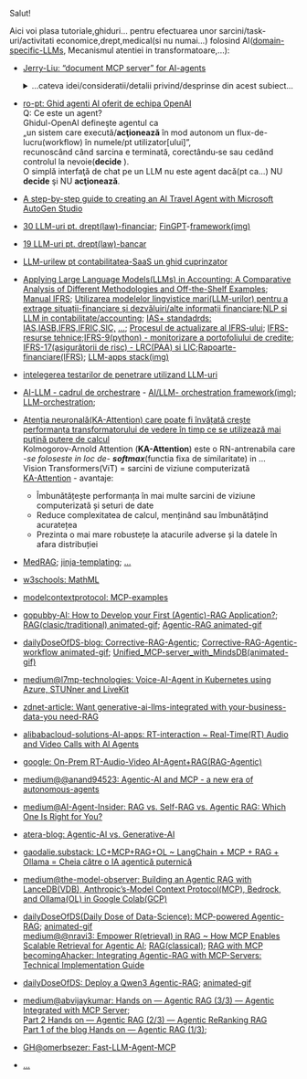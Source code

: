 Salut!

Aici voi plasa tutoriale,ghiduri... pentru efectuarea unor sarcini/task-uri/activitati economice,drept,medical(si nu numai...) folosind AI([domain-specific-LLMs](https://medium.com/sage-ai/building-domain-specific-llms-for-reliable-accounting-solutions-at-sage-f5f49479c8ad), Mecanismul atentiei in transformatoare,...):

 - [Jerry-Liu:  “document MCP server” for AI-agents](https://www.linkedin.com/posts/jerry-liu-64390071_ive-been-thinking-about-this-idea-of-a-activity-7326034385671983104-KU7l?utm_source=share&utm_medium=member_desktop&rcm=ACoAABLIPGMB6KpJrQjF9LX4I4WFQuRY84ckvhg)
   <br/>
   <details>
    <summary>...cateva idei/consideratii/detalii privind/desprinse din acest subiect...</summary>

   <hr/>
   
   <pre>Motivul pentru care <b>RAG</b> a devenit atât de popular ca si concept este
   pentru că oamenii au vrut o modalitate de a conecta <b>LLM</b>-urile cu propriile(deci private!) <i>surse de date</i>.
   Odată cu creșterea <b>Agenților</b>/<b>MCP</b>/<b>A2A</b>, putem reformula această idee
   în jurul modelului <b>fluxurilor de lucru</b>(de tip <b>decide</b> si <b>actioneaza</b>) ale <b>Agenților</b>
   care interacționează cu <b><i>instrumentele</i></b> specifice.

   <b>Agenții</b> pot(decide si actiona) apela <b><i>instrumente</i></b> și pot(decide si actiona) <b><i>recupera</i></b> <i>date</i>(în sens general!).
   Aici ne putem concentra pe <i>documente</i>(fisierele sunt containere de continut-document care sunt vazute ca si <i>sursa de date</i>!).
   <b>Agenții</b> pot interacționa cu <i>documentele</i> în câteva moduri:
   1. <b><i>Căutare</i></b>:    Ei pot <b><i>interoga</i></b> o interfață API cu parametri preciși pentru a căuta <i>fișiere</i>/<i>metadate pe/de fișiere</i>.
   2. <b><i>Recuperare</i></b>: Pot face <b><i>căutări semantice</i></b> pentru a găsi <i>sursa relevantă de date</i> (acesta este doar <b>RAG</b>!)
   3. <b><i>Analiză</i></b>:    Pot <b><i>interoga</i></b> o bază de date(BD) structurată pentru a obține informații agregate din <i>documentele</i> lor
                                (rezumate/sumarizari).
   4. <b><i>Manipulare</i></b>: Pot apela un set de funcții expuse de/dupa tipul-de-<i>fișier</i> pentru a <b><i>manipula</i></b> <i>fișierul</i>
      (de exemplu, efectuarea <b><i>calculelor</i></b> pe o <i>foaie Excel</i>, <b><i>editarea</i></b> în <i>Word/PowerPoint</i>)
   
   Dacă doriți să construiți <b>Agenți</b> eficienți peste <i>surse de date</i> precum <i>documente</i>, atunci aveți nevoie de
   <b><i>instrumente</i></b> foarte bune peste aceste <i>documente</i>.  

   In <b>LlamaCloud</b> sunt deja unele dintre "<b><i>instrumentele</i></b> de <i>documente</i>" de bază:
    - <b><i>analiză(3)</i></b>,
    - <b><i>extragere(1&2)</i></b>,
    - <b><i>indexare(1&2)</i></b>
    - și se construiesc mult mai <b><i>multe</i></b>(instrumente care sa acopere conducta ETL si nu numai...).
   </pre>

   Puteti afla mult mai multe lucruri din [articolul original](https://www.linkedin.com/feed/?highlightedUpdateType=PAGES_TRENDING_CONTENT_BY_COMPANY_YOU_FOLLOW&highlightedUpdateUrn=urn%3Ali%3Aactivity%3A7326034385671983104)(***Document [MCP-Layer](https://modelcontextprotocol.io/examples) for Agents***) al lui [**Jerry-Liu**](https://www.google.com/search?q=document+MCP+layer+data+layer+knowledgement+layer+si+layer%28Agent+LLM%29&sca_esv=7362c71c7debaa22&rlz=1C1CHBF_enRO1132RO1132&udm=2&biw=1920&bih=911&sxsrf=AE3TifMFjAUJCAxWyGhWoWIrfAKf073pFg%3A1748078901220&ei=NZExaLGNDcaFxc8P_MGrkAM&ved=0ahUKEwjx-8iv5buNAxXGQvEDHfzgCjIQ4dUDCBE&uact=5&oq=document+MCP+layer+data+layer+knowledgement+layer+si+layer%28Agent+LLM%29&gs_lp=EgNpbWciRWRvY3VtZW50IE1DUCBsYXllciBkYXRhIGxheWVyIGtub3dsZWRnZW1lbnQgbGF5ZXIgc2kgbGF5ZXIoQWdlbnQgTExNKUj1M1C-DlidMnABeACQAQCYAXqgAYsQqgEEMC4xObgBA8gBAPgBAZgCAKACAJgDAIgGAZIHAKAH1wayBwC4BwDCBwDIBwA&sclient=img)...[lectura placuta](https://jingdongsun.medium.com/ai-agents-and-automation-mcp-and-my-considerations-5aa6a5dd42d8)!
   
   <hr/>
   
   </details>
 - [ro-pt: Ghid agenti AI oferit de echipa OpenAI ](https://www.pt.ro/openai-ghid-agenti/)
   <br/>Q: Ce este un agent?
<br/>Ghidul-OpenAI defineşte agentul ca
<br/>„un sistem care execută/<b>acţionează</b> în mod autonom un flux-de-lucru(workflow) în numele/pt utilizator[ului]”,
<br/>recunoscând când sarcina e terminată, corectându‑se sau cedând controlul la nevoie(<b>decide</b> ).
<br/>O simplă interfaţă de chat pe un LLM nu este agent dacă(pt ca...) NU <b>decide</b> şi NU <b>acţionează</b>.
 - [A step-by-step guide to creating an AI Travel Agent with Microsoft AutoGen Studio](https://medium.com/@wxia8888/a-step-by-step-guide-to-creating-an-ai-travel-agent-with-microsoft-autogen-studio-7295592331ac)
 - [30 LLM-uri pt. drept(law)-financiar](https://www.lawstudies.ro/llm/drept-financiar); [FinGPT](https://levelup.gitconnected.com/fingpt-open-source-llm-for-finance-e8ec10d0bf40)-[framework(img)](https://miro.medium.com/v2/resize:fit:1400/1*NcxcT0TfKAK8vZYBAsFAFQ.png)
 - [19 LLM-uri pt. drept(law)-bancar](https://www.lawstudies.ro/llm/legea-bancar%C4%83)
 - [LLM-urilew pt contabilitatea-SaaS un ghid cuprinzator](https://www.sage.com/en-us/blog/llms-for-saas-accounting-a-comprehensive-guide/)
 - [Applying Large Language Models(LLMs) in Accounting: A Comparative Analysis of Different
Methodologies and Off-the-Shelf Examples](https://download.ssrn.com/2024/6/29/4650476.pdf?response-content-disposition=inline&X-Amz-Security-Token=IQoJb3JpZ2luX2VjEFEaCXVzLWVhc3QtMSJGMEQCIB2XM1vd62TPrcEmeSI0KizTPU%2FlsVDZiXrHay%2F5qKbHAiBTSPuYtFbQ04MBLA%2FXW6YX3afh9uFB0lhcchKer0vfaCrHBQi5%2F%2F%2F%2F%2F%2F%2F%2F%2F%2F8BEAQaDDMwODQ3NTMwMTI1NyIMHkPdXVCrjXlushuCKpsFUH8Qg4Ekt60E4Xb1jrMz7spdMaQk3FFNMFk0u0R8T0JlueWn7plYHGcvGL8xuDfccR6bT%2B1Ckkorwr8plSlDFqE2P7m2ttzu%2BC1huNOreUzyKVjnRezs5kgj6%2B9dcgkKRUAWclltTk1FPhwCE10mPafQKC0bfBdwKrAUiiNS4m7FSVQNR6ZQ%2BpYi%2BSJzzTq8TeFMAiiFRRk2l3uB9v7uE2jIX6LlvfVL2Bun%2F33cLjusxqNQLsE40wjBt8QoVd%2FmgiPtMHzvjPX9OlKC4lec5VNuc2Tossmo98NnQYMeAO24s6Gn9xRe%2BpMWlxlYrn0WptUKcmF8Q1UxTPlgCCV1aODnfhHUGmghCVjC97yTlUru%2FqkpKKzmVxv9QN0byyCZls77p%2BsFbH8UNP2%2FqtKWJklJF8CBimHUa7ntiPGxJaj%2FYV5IuWepoAKGwk39YqQ30pZkswZI%2B9UivquyX7MzpjDb4d2EpnDqQQNIhogatnMj2x9aJYx%2FW%2FmfnU6ATEd9WEBskAYk17P4zGvpebwfMlP5FmDDX86I2Bqm5vynCaB6VwquQnNrZb0mYR%2FpJqDpJLaJqEiEqeds2aPk%2By978bivRfMSeGHafMb3T7Gq8jNdwpP3ZcWjB0XHwh7%2BN3Our%2BQXI3F0VJQc85AXCWBOBanRfk2bTuWG6bfe03iSMmxC1FOb29j2RQiEn%2BaXx%2FiHgq1lo5VdOGQ7Jy6hqjTmEeTxjb2om7xuWDm6zR7DeOW50TanipAkojoMlQq%2Bu1jDeLrns0nq2OVEPXo0rZWXGtCC%2BXiILHmoWPhUY%2BNxP3%2FoJx78c3jeXBfIMtZFDy8n84H6L44fgrsJkesk3dCg7Mvvlvd4Pc%2B5n7th%2BSVBjbj3%2B%2BQy6rsDxzg59DC%2Fva6%2FBjqyAWbLLpq5bCE7vW2%2BSg4WyUzQw59vl1hkW5GIJkbB9uCavHHeuy14jg4yzK3IiWnJEqb1P4RZzMkM7hAzxt2iv0ERJfz2Uyr0N9wF7Q64NHLuxJKbxb3uDoR%2FuYQF9QZvhpBeYaD5awxVYib8Cmvxj%2FAB3KWwyQJ2VUWkTzQJvrnPVQknkQWC0n9ZsondMS1S%2FFHhkDRTRCs3GYmx0IXrbscm3spFeBFe2QeAbSg125GVDtw%3D&X-Amz-Algorithm=AWS4-HMAC-SHA256&X-Amz-Date=20250401T084410Z&X-Amz-SignedHeaders=host&X-Amz-Expires=300&X-Amz-Credential=ASIAUPUUPRWE5BCV4IC6%2F20250401%2Fus-east-1%2Fs3%2Faws4_request&X-Amz-Signature=b8a5c9c7e862126f54d7da86d108564b659525fba62af8c3cb9a4339c7a13623&abstractId=4650476); [Manual IFRS](https://viewpoint.pwc.com/dt/gx/en/pwc/manual_of_accounting/ifrs/ifrs_INT/ifrs_INT.html); [Utilizarea modelelor lingvistice mari(LLM-urilor) pentru a extrage situații-financiare și dezvăluiri/alte informații financiare](https://www.linkedin.com/pulse/using-large-language-models-extract-financial-sid-kumar-cfa-fdp-z9jle/);[NLP si LLM in contabilitate/accounting](https://www.mercity.ai/blog-post/nlp-and-llm-in-accounting); [IAS+ standadrds: IAS,IASB,IFRS,IFRIC,SIC,](https://www.iasplus.com/en/standards) [...](https://www.icaew.com/technical/corporate-reporting/ifrs/ifrs-accounting-standards-tracker); [Procesul de actualizare al IFRS-ului](https://icmab.gov.bd/wp-content/uploads/2019/05/8-Updates-on-IFRS.pdf); [IFRS-resurse tehnice](https://www.ey.com/en_gl/ifrs-technical-resources);[IFRS-9(python) - monitorizare a portofoliului de credite](https://medium.com/atoti/tutorial-how-to-build-an-ifrs-9-solution-with-python-and-atoti-6370dfb6c23); [IFRS-17(asigurătorii de risc) - LRC(PAA) si LIC](https://www.insuranceerm.com/content/partnered-content/ifrs-17-essentials/unpacking-lrc-and-lic-calculations-for-p-and-c-insurers.html);[Rapoarte-financiare(IFRS)](https://www.studocu.com/my/document/sunway-college/sbr-specimen-1/sbr%E9%87%8D%E7%82%B9%E7%AC%94%E8%AE%B0-klncnasjbc/66251773); [LLM-apps stack(img)](https://datasciencedojo.com/wp-content/uploads/LangChain-and-Orchestration-Frameworks.jpg.webp)
 - [intelegerea testarilor de penetrare utilizand LLM-uri](https://blog.gopenai.com/understanding-penetration-testing-with-llms-2b0ec6add14a)
 - [AI-LLM - cadrul de orchestrare](https://x.com/jblefevre60/status/1749859115961074010) - [AI/LLM- orchestration framework(img)](https://pbs.twimg.com/media/GEi_lygXQAAIS4w?format=jpg&name=small); [LLM-orchestration](https://www.linkedin.com/posts/data-science-dojo_orchestrationframework-activity-7154913549402660864-BX6d/);
 - [Atenția neuronală(KA-Attention) care poate fi învățată crește performanța transformatorului de vedere în timp ce se utilizează mai puțină putere de calcul](https://dev.to/aimodels-fyi/learnable-neural-attention-boosts-vision-transformer-performance-while-using-less-computing-power-2b62)
<br/>Kolmogorov-Arnold Attention (**KA-Attention**) este o RN-antrenabila care -*se foloseste in loc de*- ***softmax***(functia fixa de similaritate) in ...
<br/>Vision Transformers(ViT) = sarcini de viziune computerizată
<br/>[KA-Attention](https://www.aimodels.fyi/papers/arxiv/kolmogorov-arnold-attention-is-learnable-attention-better) - avantaje:
    - Îmbunătățește performanța în mai multe sarcini de viziune computerizată și seturi de date
    - Reduce complexitatea de calcul, menținând sau îmbunătățind acuratețea
    - Prezinta o mai mare robustețe la atacurile adverse și la datele în afara distribuției
 - [MedRAG](https://github.com/Teddy-XiongGZ/MedRAG/tree/main); [jinja-templating](https://jinja.palletsprojects.com/en/stable/); [...](https://www.google.com/search?q=github+python+ai+rag+mcp+medical+disease+symptom+prescription+drugs+precautions+treatment+recommendations++bot+assistant+agent+bot+predict&sca_esv=f2c3fa3a06631ada&rlz=1C1CHBF_enRO1132RO1132&sxsrf=AHTn8zrGQyjjSKAj8e1h4fDJAhGAuXwmjw%3A1744558801645&ei=0dr7Z8-UJ_SMxc8P3rGK6Ao&ved=0ahUKEwiPwaX9q9WMAxV0RvEDHd6YAq0Q4dUDCBE&uact=5&oq=github+python+ai+rag+mcp+medical+disease+symptom+prescription+drugs+precautions+treatment+recommendations++bot+assistant+agent+bot+predict&gs_lp=Egxnd3Mtd2l6LXNlcnAiigFnaXRodWIgcHl0aG9uIGFpIHJhZyBtY3AgbWVkaWNhbCBkaXNlYXNlIHN5bXB0b20gcHJlc2NyaXB0aW9uIGRydWdzIHByZWNhdXRpb25zIHRyZWF0bWVudCByZWNvbW1lbmRhdGlvbnMgIGJvdCBhc3Npc3RhbnQgYWdlbnQgYm90IHByZWRpY3RIAFAAWABwAHgAkAEAmAEAoAEAqgEAuAEDyAEA-AEBmAIAoAIAmAMAkgcAoAcAsgcAuAcA&sclient=gws-wiz-serp)
 - [w3schools: MathML](https://www.w3schools.com/ai/ai_mathematics.asp)
 - [modelcontextprotocol: MCP-examples](https://modelcontextprotocol.io/examples)
 - [gopubby-AI: How to Develop your First (Agentic)-RAG Application?](https://ai.gopubby.com/how-to-develop-your-first-agentic-rag-application-1ccd886a7380);
   <br/>[RAG(clasic/traditional) animated-gif](https://github.com/stefanache/MFP-ANAF-RO/blob/main/AI/RAG.gif); [Agentic-RAG animated-gif](https://github.com/stefanache/MFP-ANAF-RO/blob/main/AI/Agentic_RAG.gif)
 - [dailyDoseOfDS-blog: Corrective-RAG-Agentic](https://blog.dailydoseofds.com/p/corrective-rag-agentic-workflow); [Corrective-RAG-Agentic-workflow animated-gif](https://raw.githubusercontent.com/stefanache/MFP-ANAF-RO/refs/heads/main/AI/Corrective-RAG.webp); [Unified_MCP-server_with_MindsDB(animated-gif)](https://github.com/stefanache/MFP-ANAF-RO/blob/main/AI/Unified_MCP_server_with_MindsDB.gif)
 - [medium@l7mp-technologies: Voice-AI-Agent in Kubernetes using Azure, STUNner and LiveKit](https://medium.com/l7mp-technologies/running-reel-time-ai-voice-assistants-in-kubernetes-136662bd031f)
 - [zdnet-article: Want generative-ai-llms-integrated with your-business-data-you need-RAG](https://www.zdnet.com/article/want-generative-ai-llms-integrated-with-your-business-data-you-need-rag/)
 - [alibabacloud-solutions-AI-apps: RT-interaction ~ Real-Time(RT) Audio and Video Calls with AI Agents](https://www.alibabacloud.com/en/solutions/ai-application/real-time-interaction?_p_lc=1)
 - [google: On-Prem RT-Audio-Video AI-Agent+RAG(RAG-Agentic)](https://www.google.com/search?q=On-Prem+RT+Audio-Video+Ai-Agent+RAG&rlz=1C1CHBF_enRO1132RO1132&oq=On-Prem+RT+Audio-Video+Ai-Agent+RAG&gs_lcrp=EgZjaHJvbWUyBggAEEUYOTIJCAEQIRgKGKABMgkIAhAhGAoYoAEyCQgDECEYChigATIHCAQQIRiPAjIHCAUQIRiPAjIHCAYQIRiPAtIBCjMyMjg0ajBqMTWoAgiwAgHxBQTmle79UJhk&sourceid=chrome&ie=UTF-8)
 - [medium@@anand94523: Agentic-AI and MCP - a new era of autonomous-agents](https://medium.com/@anand94523/agentic-ai-and-the-model-context-protocol-a-new-era-of-autonomous-agents-5a3a00c333a0)
 - [medium@AI-Agent-Insider: RAG vs. Self-RAG vs. Agentic RAG: Which One Is Right for You?](https://medium.com/ai-agent-insider/rag-vs-self-rag-vs-agentic-rag-which-one-is-right-for-you-3d233ef42cac)
 - [atera-blog: Agentic-AI vs. Generative-AI](https://www.atera.com/blog/agentic-ai-vs-generative-ai/?cq_src=google_ads&cq_cmp=20881532351&cq_term=&cq_plac=&cq_net=g&cq_plt=gp&utm_adgroup=dsa_blog&utm_adname=&utm_audience=&utm_source=adwords&utm_campaign=search-locc-dsa-troas&utm_medium=cpc&utm_term=&hsa_cam=20881532351&hsa_grp=153829934581&hsa_ad=685329532954&hsa_kw=&hsa_tgt=dsa-2269832072621&hsa_mt=&hsa_acc=6675104902&hsa_src=g&hsa_net=adwords&hsa_ver=3&gad_source=1&gad_campaignid=20881532351&gbraid=0AAAAADdJx0pdVXBtPop1s9W4vbiUx7rTq&gclid=Cj0KCQjwgvnCBhCqARIsADBLZoI4WKfoBf7uY0KqvgK53V9raRPinEHvxPewGGAiUrivVzSmLterXZUaAqppEALw_wcB)
 - [gaodalie.substack: LC+MCP+RAG+OL ~ LangChain + MCP + RAG + Ollama = Cheia către o IA agentică puternică](https://gaodalie.substack.com/p/langchain-mcp-rag-ollama-the-key)
 - [medium@the-model-observer: Building an Agentic RAG with LanceDB(VDB), Anthropic’s-Model Context Protocol(MCP), Bedrock, and Ollama(OL) in Google Colab(GCP)](https://medium.com/the-model-observer/building-an-agentic-rag-with-lancedb-mcp-bedrock-and-ollama-in-google-colab-8b6d4643f3f9)
 - [dailyDoseOfDS(Daily Dose of Data-Science): MCP-powered Agentic-RAG](https://www.dailydoseofds.com/p/mcp-powered-agentic-rag/); [animated-gif](https://github.com/stefanache/MFP-ANAF-RO/blob/main/AI/MCP_powered_Agentic-RAG.gif)
   <br/>[medium@@nravi3: Empower R(etrieval) in RAG ~ How MCP Enables Scalable Retrieval for Agentic AI](https://medium.com/@nravi3/empowering-the-r-in-rag-how-mcp-enables-scalable-retrieval-for-agentic-ai-93f2d3fd93c0);
   [RAG(classical)](https://raw.githubusercontent.com/stefanache/MFP-ANAF-RO/refs/heads/main/AI/classical_RAG.webp); [RAG with MCP](https://raw.githubusercontent.com/stefanache/MFP-ANAF-RO/refs/heads/main/AI/RAG_with_MCP.webp)
   <br/>[becomingAhacker: Integrating Agentic-RAG with MCP-Servers: Technical Implementation Guide](https://becomingahacker.org/integrating-agentic-rag-with-mcp-servers-technical-implementation-guide-1aba8fd4e442)
 - [dailyDoseOfDS: Deploy a Qwen3 Agentic-RAG](https://blog.dailydoseofds.com/p/deploy-a-qwen-3-agentic-rag); [animated-gif](https://raw.githubusercontent.com/stefanache/MFP-ANAF-RO/refs/heads/main/AI/Agentic-RAG%20workflow%20powered%20by%20Qwen3.webp)
 - [medium@abvijaykumar: Hands on — Agentic RAG (3/3) — Agentic Integrated with MCP Server](https://abvijaykumar.medium.com/hands-on-agentic-rag-3-3-agentic-integrated-with-mcp-server-055e1d601608);
   <br/>[Part 2 Hands on — Agentic RAG (2/3) — Agentic ReRanking RAG ](https://abvijaykumar.medium.com/hands-on-agentic-rag-2-3-agentic-reranking-rag-773b04cf4cdd)
   <br/>[Part 1 of the blog Hands on — Agentic RAG (1/3)](https://medium.com/@abvijaykumar/hands-on-agentic-rag-1-2-cdf375ad7e7a);
 - [GH@omerbsezer: Fast-LLM-Agent-MCP](https://github.com/omerbsezer/Fast-LLM-Agent-MCP)
 - [...](https://www.google.com/search?sca_esv=84558b4239d0d7dc&rlz=1C1CHBF_enRO1132RO1132&sxsrf=AHTn8zodTjyFI8fCpe_f4uB7jP6L0__2yg:1743498593387&q=python+llm+IFRS,IAS+IFRS+SIC&udm=2&fbs=ABzOT_BYhiZpMrUAF0c9tORwPGlsodhGu4F1UEhEeTehlBu7020oMQ7aBpF-aNynCVlndtbrl-4J-rajucdRXcWuI2dKH9PAaK3ysaU0BSsPt4nUY66XgK_i1ksX1t7wbJ4XlSN3_Sovl3KlCML7ME1cwouhGns_CkbpeIPnBxJEJSEGrnnH0JwIXbOS9r6Vd51OJD3AQnYmg6tzAhwyAP9i66uHsY6dbQ&sa=X&ved=2ahUKEwjF4syyvraMAxWsBdsEHYEZI0cQtKgLegQIDhAB&biw=1920&bih=911&dpr=1)
